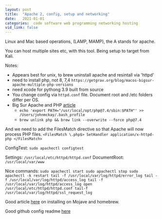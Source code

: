 ```yaml
---
layout: post
title:  "Apache 2, config, setup and networking"
date:   2021-01-01
categories:  code software web programming networking hosting
vid_link: false
---
```


Linux and Mac based operations, (LAMP, MAMP), the A stands for apache.

You can host multiple sites etc, with this tool.  Being setup to target from Kali.

Notes: 
 - Appears best for unix, to brew uninstall apache and resintall via 'httpd'
 - need to install php, not 8, 7,4 `https://getgrav.org/blog/macos-bigsur-apache-multiple-php-versions`
 - need xcode for pythong 3.9 built from source
 - You change config via `httpd.conf` file.   Document root and /etc folders differ per OS.
 - Big Sur Apache and PHP [article](//getgrav.org/blog/macos-bigsur-apache-multiple-php-versions)
   - `echo 'export PATH="/usr/local/opt/php@7.4/sbin:$PATH"' >> /Users/johnmckay/.bash_profile`
   - `brew unlink php && brew link --overwrite --force php@7.4`

And we need to add the FilesMatch directive so that Apache will now process PHP files.
`<FilesMatch \.php$>
    SetHandler application/x-httpd-php
</FilesMatch>
`

ConfigTest: `sudo apachectl configtest`

Settings: `/usr/local/etc/httpd/httpd.conf`
DocumentRoot: `/usr/local/var/www`

Nice commands:
`sudo apachectl start
sudo apachectl stop
sudo apachectl -k restart
tail -f /usr/local/var/log/httpd/error_log
tail -f /usr/local/var/log/httpd/access_log
tail -f /usr/local/var/log/httpd/access_log
open /usr/local/etc/httpd/httpd.conf
tail-f /usr/local/var/log/httpd/ssl_request_log
`


Good article [here](//joostvanveen.com/a-28/install-and-configure-apache-2-on-mojave-with-homebrew) on installing on Mojave and homebrew.

Good github config readme [here](//gist.github.com/karlhillx/5cd68430aeb25e5e242a3e2c30f238d1)
